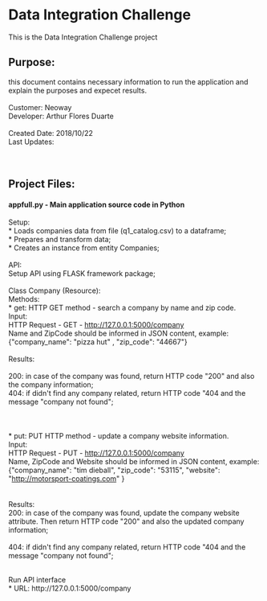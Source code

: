 # Data Integration Challenge
This is the Data Integration Challenge project<br />

## Purpose: 
  this document contains necessary information to run the application and explain the purposes and expecet results.<br />
<br />
Customer: Neoway <br />
Developer: Arthur Flores Duarte <br />
<br />
Created Date: 2018/10/22 <br />
Last Updates:  <br />
<br />
<br />
## Project Files:
  ####  appfull.py - Main application source code in Python
  Setup:<br />
    * Loads companies data from file (q1_catalog.csv) to a dataframe;<br />
    * Prepares and transform data;<br />
    * Creates an instance from entity Companies;<br />
              <br />
            API:<br />
                Setup API using FLASK framework package;<br />
                <br />
                Class Company (Resource):<br />
                    Methods:<br />
                        * get: HTTP GET method - search a company by name and zip code. <br />
                            Input: <br />
                                HTTP Request - GET - http://127.0.0.1:5000/company<br />
                                Name and ZipCode should be informed in JSON content, example:<br />
                                  {"company_name": "pizza hut" , "zip_code": "44667"}<br />
                                    <br />
                            Results:<br />                   
                                200: in case of the company was found, return HTTP code "200" and also the company information;<br />
                                404: if didn't find any company related, return HTTP code "404 and the message "company not found";<br />
<br />
      <br />                          
                        * put: PUT HTTP method - update a company website information.<br />
                            Input: <br />
                                HTTP Request - PUT - http://127.0.0.1:5000/company<br />
                                Name, ZipCode and Website should be informed in JSON content, example:<br />
                                  {"company_name": "tim dieball", "zip_code": "53115", "website": "http://motorsport-coatings.com" }<br />
   <br />                         
                            Results:<br />
                                200: in case of the company was found, update the company website attribute. Then return HTTP code "200" and also the updated company information;<br />
                                     <br />
                                404: if didn't find any company related, return HTTP code "404 and the message "company not found";<br />
                            
   <br />           
                Run API interface<br />
                    * URL: http://127.0.0.1:5000/company<br />
